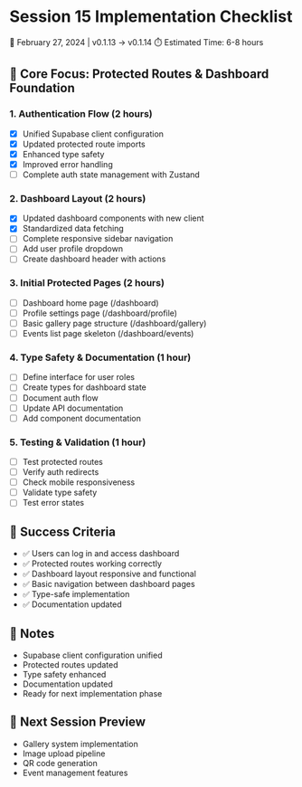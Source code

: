 # Session 15 Implementation Checklist
📅 February 27, 2024 | v0.1.13 -> v0.1.14
⏱️ Estimated Time: 6-8 hours

## 🎯 Core Focus: Protected Routes & Dashboard Foundation

### 1. Authentication Flow (2 hours)
- [x] Unified Supabase client configuration
- [x] Updated protected route imports
- [x] Enhanced type safety
- [x] Improved error handling
- [ ] Complete auth state management with Zustand

### 2. Dashboard Layout (2 hours)
- [x] Updated dashboard components with new client
- [x] Standardized data fetching
- [ ] Complete responsive sidebar navigation
- [ ] Add user profile dropdown
- [ ] Create dashboard header with actions

### 3. Initial Protected Pages (2 hours)
- [ ] Dashboard home page (/dashboard)
- [ ] Profile settings page (/dashboard/profile)
- [ ] Basic gallery page structure (/dashboard/gallery)
- [ ] Events list page skeleton (/dashboard/events)

### 4. Type Safety & Documentation (1 hour)
- [ ] Define interface for user roles
- [ ] Create types for dashboard state
- [ ] Document auth flow
- [ ] Update API documentation
- [ ] Add component documentation

### 5. Testing & Validation (1 hour)
- [ ] Test protected routes
- [ ] Verify auth redirects
- [ ] Check mobile responsiveness
- [ ] Validate type safety
- [ ] Test error states

## 🎯 Success Criteria
- ✅ Users can log in and access dashboard
- ✅ Protected routes working correctly
- ✅ Dashboard layout responsive and functional
- ✅ Basic navigation between dashboard pages
- ✅ Type-safe implementation
- ✅ Documentation updated

## 📝 Notes
- Supabase client configuration unified
- Protected routes updated
- Type safety enhanced
- Documentation updated
- Ready for next implementation phase

## 🚀 Next Session Preview
- Gallery system implementation
- Image upload pipeline
- QR code generation
- Event management features 